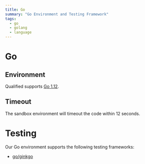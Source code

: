 ```yaml
---
title: Go
summary: "Go Environment and Testing Framework"
tags:
  - go
  - golang
  - language
---
```


# Go

## Environment

Qualified supports [Go 1.12](https://golang.org/doc/go1.12).

## Timeout

The sandbox environment will timeout the code within 12 seconds.

# Testing

Our Go environment supports the following testing frameworks:

- [go/ginkgo](/kb/languages/go/ginkgo)
